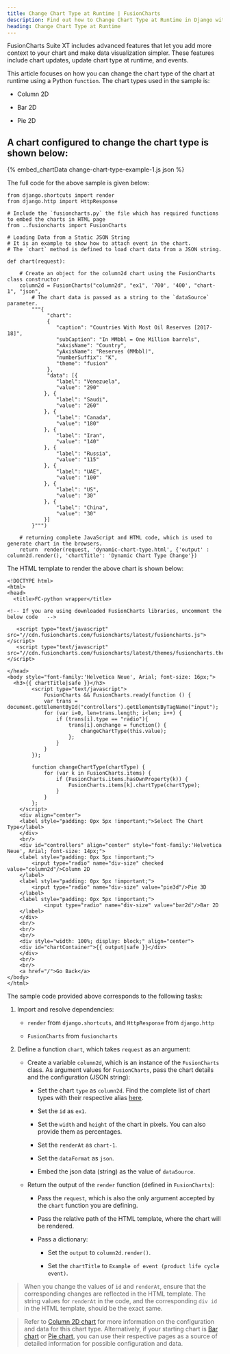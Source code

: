 ```yaml
---
title: Change Chart Type at Runtime | FusionCharts
description: Find out how to Change Chart Type at Runtime in Django with FusionCharts. Check out our guide & simplify the process. Enhance your data visualization game now.
heading: Change Chart Type at Runtime
---
```


FusionCharts Suite XT includes advanced features that let you add more context to your chart and make data visualization simpler. These features include chart updates, update chart type at runtime, and events.

This article focuses on how you can change the chart type of the chart at runtime using a Python `function`. The chart types used in the sample is:

* Column 2D

* Bar 2D

* Pie 2D

## A chart configured to change the chart type is shown below:

{% embed_chartData change-chart-type-example-1.js json %}

The full code for the above sample is given below:

```
from django.shortcuts import render
from django.http import HttpResponse

# Include the `fusioncharts.py` the file which has required functions to embed the charts in HTML page
from ..fusioncharts import FusionCharts

# Loading Data from a Static JSON String
# It is an example to show how to attach event in the chart.
# The `chart` method is defined to load chart data from a JSON string.

def chart(request):

    # Create an object for the column2d chart using the FusionCharts class constructor
    column2d = FusionCharts("column2d", "ex1", '700', '400', "chart-1", "json", 
        # The chart data is passed as a string to the `dataSource` parameter.
        """{  
             "chart":
             {  
                "caption": "Countries With Most Oil Reserves [2017-18]",
                "subCaption": "In MMbbl = One Million barrels",
                "xAxisName": "Country",
                "yAxisName": "Reserves (MMbbl)",
                "numberSuffix": "K",
                "theme": "fusion"
             },
             "data": [{
                "label": "Venezuela",
                "value": "290"
            }, {
                "label": "Saudi",
                "value": "260"
            }, {
                "label": "Canada",
                "value": "180"
            }, {
                "label": "Iran",
                "value": "140"
            }, {
                "label": "Russia",
                "value": "115"
            }, {
                "label": "UAE",
                "value": "100"
            }, {
                "label": "US",
                "value": "30"
            }, {
                "label": "China",
                "value": "30"
            }]
        }""")        

    # returning complete JavaScript and HTML code, which is used to generate chart in the browsers. 
    return  render(request, 'dynamic-chart-type.html', {'output' : column2d.render(), 'chartTitle': 'Dynamic Chart Type Change'})

```

The HTML template to render the above chart is shown below:

```
<!DOCTYPE html>
<html>
<head>
  <title>FC-python wrapper</title>

<!-- If you are using downloaded FusionCharts libraries, uncomment the below code   -->

   <script type="text/javascript" src="//cdn.fusioncharts.com/fusioncharts/latest/fusioncharts.js"></script>
   <script type="text/javascript" src="//cdn.fusioncharts.com/fusioncharts/latest/themes/fusioncharts.theme.fusion.js"></script>

</head>
<body style="font-family:'Helvetica Neue', Arial; font-size: 16px;">
  <h3>{{ chartTitle|safe }}</h3>
        <script type="text/javascript">
            FusionCharts && FusionCharts.ready(function () {
            var trans = document.getElementById("controllers").getElementsByTagName("input");
            for (var i=0, len=trans.length; i<len; i++) {                
                if (trans[i].type == "radio"){
                    trans[i].onchange = function() {
                        changeChartType(this.value);
                    };
                }
            }
        });
        
        function changeChartType(chartType) {
            for (var k in FusionCharts.items) {
                if (FusionCharts.items.hasOwnProperty(k)) {
                    FusionCharts.items[k].chartType(chartType);
                }
            }
        };
    </script>
    <div align="center">
    <label style="padding: 0px 5px !important;">Select The Chart Type</label>
    </div>
    <br/>
    <div id="controllers" align="center" style="font-family:'Helvetica Neue', Arial; font-size: 14px;">
    <label style="padding: 0px 5px !important;">
        <input type="radio" name="div-size" checked value="column2d"/>Column 2D 
    </label>
    <label style="padding: 0px 5px !important;">
        <input type="radio" name="div-size" value="pie3d"/>Pie 3D
    </label>
    <label style="padding: 0px 5px !important;">
            <input type="radio" name="div-size" value="bar2d"/>Bar 2D
    </label>
    </div>
    <br/>
    <br/>
    <br/>
    <div style="width: 100%; display: block;" align="center">
    <div id="chartContainer">{{ output|safe }}</div>
    </div>
    <br/>
    <br/>
    <a href="/">Go Back</a>
</body>
</html>

```

The sample code provided above corresponds to the following tasks:

1. Import and resolve dependencies:

    * `render` from `django.shortcuts`, and `HttpResponse` from `django.http`

    * `FusionCharts` from `fusioncharts`

2. Define a function `chart`, which takes `request` as an argument:

    * Create a variable `column2d`, which is an instance of the `FusionCharts` class. As argument values for `FusionCharts`, pass the chart details and the configuration (JSON string): 

        * Set the chart `type` as `column2d`. Find the complete list of chart types with their respective alias [here](https://www.fusioncharts.com/dev/chart-guide/list-of-charts).

        * Set the `id` as `ex1`.

        * Set the `width` and `height` of the chart in pixels. You can also provide them as percentages.

        * Set the `renderAt` as `chart-1`.

        * Set the `dataFormat` as `json`.

        * Embed the json data (string) as the value of `dataSource`. 

    * Return the output of the `render` function (defined in `FusionCharts`):

        * Pass the `request`, which is also the only argument accepted by the `chart` function you are defining.

        * Pass the relative path of the HTML template, where the chart will be rendered.

        * Pass a dictionary:

            * Set the `output` to `column2d.render()`.

            * Set the `chartTitle` to `Example of event (product life cycle event)`.

> When you change the values of `id` and `renderAt`, ensure that the corresponding changes are reflected in the HTML template. The string values for `renderAt` in the code, and the corresponding `div id` in the HTML template, should be the exact same.

> Refer to [Column 2D chart](https://www.fusioncharts.com/dev/chart-guide/standard-charts/line-area-and-column-charts) for more information on the configuration and data for this chart type. Alternatively, if your starting chart is [Bar chart](https://www.fusioncharts.com/dev/chart-guide/standard-charts/line-area-and-column-charts#bar-d-chart) or  [Pie chart](https://www.fusioncharts.com/dev/chart-guide/standard-charts/pie-and-doughnut-charts), you can use their respective pages as a source of detailed information for possible configuration and data.
